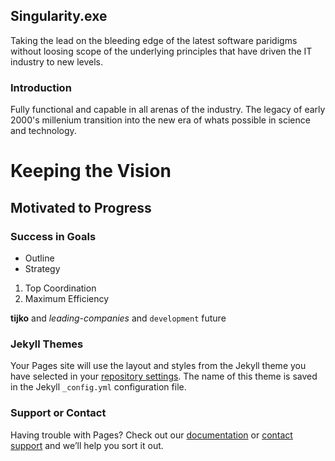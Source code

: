 ## Singularity.exe

Taking the lead on the bleeding edge of the latest software paridigms without 
loosing scope of the underlying principles that have driven the IT industry 
to new levels.

### Introduction

Fully functional and capable in all arenas of the industry.  The legacy of 
early 2000's millenium transition into the new era of whats possible in 
science and technology.

# Keeping the Vision
## Motivated to Progress
### Success in Goals

- Outline
- Strategy

1. Top Coordination
2. Maximum Efficiency

**tijko** and _leading-companies_ and `development` future

### Jekyll Themes

Your Pages site will use the layout and styles from the Jekyll theme you have 
selected in your [repository settings](https://github.com/tijko/tijko.github.io/settings/pages). 
The name of this theme is saved in the Jekyll `_config.yml` configuration file.

### Support or Contact

Having trouble with Pages? Check out our [documentation](https://docs.github.com/categories/github-pages-basics/) 
or [contact support](https://support.github.com/contact) and we’ll help you sort it out.
